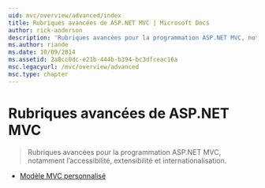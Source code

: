 ```yaml
---
uid: mvc/overview/advanced/index
title: Rubriques avancées de ASP.NET MVC | Microsoft Docs
author: rick-anderson
description: 'Rubriques avancées pour la programmation ASP.NET MVC, notamment l’accessibilité, extensibilité et internationalisation.'
ms.author: riande
ms.date: 10/09/2014
ms.assetid: 2a8cc0dc-e21b-444b-b394-bc3dfceac16a
msc.legacyurl: /mvc/overview/advanced
msc.type: chapter
---
```

<a name="aspnet-mvc-advanced-topics"></a>Rubriques avancées de ASP.NET MVC
====================
> Rubriques avancées pour la programmation ASP.NET MVC, notamment l’accessibilité, extensibilité et internationalisation.


- [Modèle MVC personnalisé](custom-mvc-templates.md)
